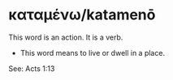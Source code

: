 # καταμένω/katamenō
This word is an action. It is a verb.

* This word means to live or dwell in a place.

See: Acts 1:13
